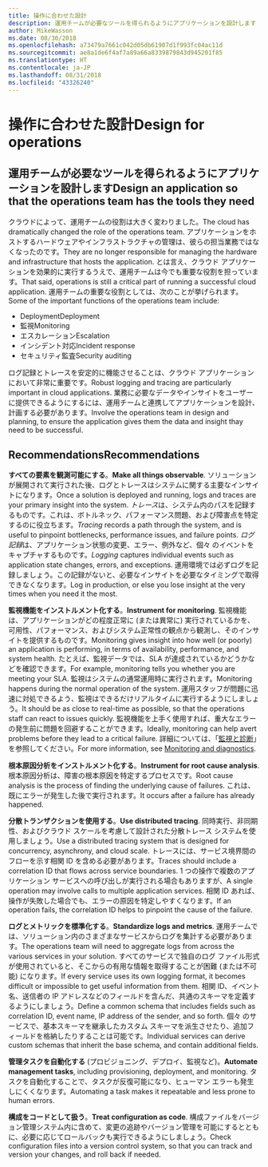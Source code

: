 ```yaml
---
title: 操作に合わせた設計
description: 運用チームが必要なツールを得られるようにアプリケーションを設計します
author: MikeWasson
ms.date: 08/30/2018
ms.openlocfilehash: a73479a7661c042d05db61907d1f993fc04ac11d
ms.sourcegitcommit: ae8a1de6f4af7a89a66a8339879843d945201f85
ms.translationtype: HT
ms.contentlocale: ja-JP
ms.lasthandoff: 08/31/2018
ms.locfileid: "43326240"
---
```

# <a name="design-for-operations"></a><span data-ttu-id="17cbf-103">操作に合わせた設計</span><span class="sxs-lookup"><span data-stu-id="17cbf-103">Design for operations</span></span>

## <a name="design-an-application-so-that-the-operations-team-has-the-tools-they-need"></a><span data-ttu-id="17cbf-104">運用チームが必要なツールを得られるようにアプリケーションを設計します</span><span class="sxs-lookup"><span data-stu-id="17cbf-104">Design an application so that the operations team has the tools they need</span></span>

<span data-ttu-id="17cbf-105">クラウドによって、運用チームの役割は大きく変わりました。</span><span class="sxs-lookup"><span data-stu-id="17cbf-105">The cloud has dramatically changed the role of the operations team.</span></span> <span data-ttu-id="17cbf-106">アプリケーションをホストするハードウェアやインフラストラクチャの管理は、彼らの担当業務ではなくなったのです。</span><span class="sxs-lookup"><span data-stu-id="17cbf-106">They are no longer responsible for managing the hardware and infrastructure that hosts the application.</span></span>  <span data-ttu-id="17cbf-107">とは言え、クラウド アプリケーションを効果的に実行するうえで、運用チームは今でも重要な役割を担っています。</span><span class="sxs-lookup"><span data-stu-id="17cbf-107">That said, operations is still a critical part of running a successful cloud application.</span></span> <span data-ttu-id="17cbf-108">運用チームの重要な役割としては、次のことが挙げられます。</span><span class="sxs-lookup"><span data-stu-id="17cbf-108">Some of the important functions of the operations team include:</span></span>

- <span data-ttu-id="17cbf-109">Deployment</span><span class="sxs-lookup"><span data-stu-id="17cbf-109">Deployment</span></span>
- <span data-ttu-id="17cbf-110">監視</span><span class="sxs-lookup"><span data-stu-id="17cbf-110">Monitoring</span></span>
- <span data-ttu-id="17cbf-111">エスカレーション</span><span class="sxs-lookup"><span data-stu-id="17cbf-111">Escalation</span></span>
- <span data-ttu-id="17cbf-112">インシデント対応</span><span class="sxs-lookup"><span data-stu-id="17cbf-112">Incident response</span></span>
- <span data-ttu-id="17cbf-113">セキュリティ監査</span><span class="sxs-lookup"><span data-stu-id="17cbf-113">Security auditing</span></span>

<span data-ttu-id="17cbf-114">ログ記録とトレースを安定的に機能させることは、クラウド アプリケーションにおいて非常に重要です。</span><span class="sxs-lookup"><span data-stu-id="17cbf-114">Robust logging and tracing are particularly important in cloud applications.</span></span> <span data-ttu-id="17cbf-115">業務に必要なデータやインサイトをユーザーに提供できるようにするには、運用チームと連携してアプリケーションを設計、計画する必要があります。</span><span class="sxs-lookup"><span data-stu-id="17cbf-115">Involve the operations team in design and planning, to ensure the application gives them the data and insight thay need to be successful.</span></span>  <!-- to do: Link to DevOps checklist -->

## <a name="recommendations"></a><span data-ttu-id="17cbf-116">Recommendations</span><span class="sxs-lookup"><span data-stu-id="17cbf-116">Recommendations</span></span>

<span data-ttu-id="17cbf-117">**すべての要素を観測可能にする**。</span><span class="sxs-lookup"><span data-stu-id="17cbf-117">**Make all things observable**.</span></span> <span data-ttu-id="17cbf-118">ソリューションが展開されて実行された後、ログとトレースはシステムに関する主要なインサイトになります。</span><span class="sxs-lookup"><span data-stu-id="17cbf-118">Once a solution is deployed and running, logs and traces are your primary insight into the system.</span></span> <span data-ttu-id="17cbf-119">*トレース*は、システム内のパスを記録するものです。これは、ボトルネック、パフォーマンス問題、および障害点を特定するのに役立ちます。</span><span class="sxs-lookup"><span data-stu-id="17cbf-119">*Tracing* records a path through the system, and is useful to pinpoint bottlenecks, performance issues, and failure points.</span></span> <span data-ttu-id="17cbf-120">*ログ記録*は、アプリケーション状態の変更、エラー、例外など、個々 のイベントをキャプチャするものです。</span><span class="sxs-lookup"><span data-stu-id="17cbf-120">*Logging* captures individual events such as application state changes, errors, and exceptions.</span></span> <span data-ttu-id="17cbf-121">運用環境では必ずログを記録しましょう。この記録がないと、必要なインサイトを必要なタイミングで取得できなくなります。</span><span class="sxs-lookup"><span data-stu-id="17cbf-121">Log in production, or else you lose insight at the very times when you need it the most.</span></span>

<span data-ttu-id="17cbf-122">**監視機能をインストルメント化する**。</span><span class="sxs-lookup"><span data-stu-id="17cbf-122">**Instrument for monitoring**.</span></span> <span data-ttu-id="17cbf-123">監視機能は、アプリケーションがどの程度正常に (または異常に) 実行されているかを、可用性、パフォーマンス、およびシステム正常性の観点から観測し、そのインサイトを提供するものです。</span><span class="sxs-lookup"><span data-stu-id="17cbf-123">Monitoring gives insight into how well (or poorly) an application is performing, in terms of availability, performance, and system health.</span></span> <span data-ttu-id="17cbf-124">たとえば、監視データでは、SLA が達成されているかどうかなどを確認できます。</span><span class="sxs-lookup"><span data-stu-id="17cbf-124">For example, monitoring tells you whether you are meeting your SLA.</span></span> <span data-ttu-id="17cbf-125">監視はシステムの通常運用時に実行されます。</span><span class="sxs-lookup"><span data-stu-id="17cbf-125">Monitoring happens during the normal operation of the system.</span></span> <span data-ttu-id="17cbf-126">運用スタッフが問題に迅速に対処できるよう、監視はできるだけリアルタイムに実行するようにしましょう。</span><span class="sxs-lookup"><span data-stu-id="17cbf-126">It should be as close to real-time as possible, so that the operations staff can react to issues quickly.</span></span> <span data-ttu-id="17cbf-127">監視機能を上手く使用すれば、重大なエラーの発生前に問題を回避することができます。</span><span class="sxs-lookup"><span data-stu-id="17cbf-127">Ideally, monitoring can help avert problems before they lead to a critical failure.</span></span> <span data-ttu-id="17cbf-128">詳細については、「[監視と診断][monitoring]」を参照してください。</span><span class="sxs-lookup"><span data-stu-id="17cbf-128">For more information, see [Monitoring and diagnostics][monitoring].</span></span>

<span data-ttu-id="17cbf-129">**根本原因分析をインストルメント化する**。</span><span class="sxs-lookup"><span data-stu-id="17cbf-129">**Instrument for root cause analysis**.</span></span> <span data-ttu-id="17cbf-130">根本原因分析は、障害の根本原因を特定するプロセスです。</span><span class="sxs-lookup"><span data-stu-id="17cbf-130">Root cause analysis is the process of finding the underlying cause of failures.</span></span> <span data-ttu-id="17cbf-131">これは、既にエラーが発生した後で実行されます。</span><span class="sxs-lookup"><span data-stu-id="17cbf-131">It occurs after a failure has already happened.</span></span> 

<span data-ttu-id="17cbf-132">**分散トランザクションを使用する**。</span><span class="sxs-lookup"><span data-stu-id="17cbf-132">**Use distributed tracing**.</span></span> <span data-ttu-id="17cbf-133">同時実行、非同期性、およびクラウド スケールを考慮して設計された分散トレース システムを使用しましょう。</span><span class="sxs-lookup"><span data-stu-id="17cbf-133">Use a distributed tracing system that is designed for concurrency, asynchrony, and cloud scale.</span></span> <span data-ttu-id="17cbf-134">トレースには、サービス境界間のフローを示す相関 ID を含める必要があります。</span><span class="sxs-lookup"><span data-stu-id="17cbf-134">Traces should include a correlation ID that flows across service boundaries.</span></span> <span data-ttu-id="17cbf-135">1 つの操作で複数のアプリケーション サービスへの呼び出しが実行される場合もありますが、</span><span class="sxs-lookup"><span data-stu-id="17cbf-135">A single operation may involve calls to multiple application services.</span></span> <span data-ttu-id="17cbf-136">相関 ID あれば、操作が失敗した場合でも、エラーの原因を特定しやすくなります。</span><span class="sxs-lookup"><span data-stu-id="17cbf-136">If an operation fails, the correlation ID helps to pinpoint the cause of the failure.</span></span> 

<span data-ttu-id="17cbf-137">**ログとメトリックを標準化する**。</span><span class="sxs-lookup"><span data-stu-id="17cbf-137">**Standardize logs and metrics**.</span></span> <span data-ttu-id="17cbf-138">運用チームでは、ソリューション内のさまざまなサービスからログを集計する必要があります。</span><span class="sxs-lookup"><span data-stu-id="17cbf-138">The operations team will need to aggregate logs from across the various services in your solution.</span></span> <span data-ttu-id="17cbf-139">すべてのサービスで独自のログ ファイル形式が使用されていると、そこからの有用な情報を取得することが困難 (または不可能) になります。</span><span class="sxs-lookup"><span data-stu-id="17cbf-139">If every service uses its own logging format, it becomes difficult or impossible to get useful information from them.</span></span> <span data-ttu-id="17cbf-140">相関 ID、イベント名、送信者の IP アドレスなどのフィールドを含んだ、共通のスキーマを定義するようにしましょう。</span><span class="sxs-lookup"><span data-stu-id="17cbf-140">Define a common schema that includes fields such as correlation ID, event name, IP address of the sender, and so forth.</span></span> <span data-ttu-id="17cbf-141">個々 のサービスで、基本スキーマを継承したカスタム スキーマを派生させたり、追加フィールドを格納したりすることは可能です。</span><span class="sxs-lookup"><span data-stu-id="17cbf-141">Individual services can derive custom schemas that inherit the base schema, and contain additional fields.</span></span>

<span data-ttu-id="17cbf-142">**管理タスクを自動化する** (プロビジョニング、デプロイ、監視など)。</span><span class="sxs-lookup"><span data-stu-id="17cbf-142">**Automate management tasks**, including provisioning, deployment, and monitoring.</span></span> <span data-ttu-id="17cbf-143">タスクを自動化することで、タスクが反復可能になり、ヒューマン エラーも発生しにくくなります。</span><span class="sxs-lookup"><span data-stu-id="17cbf-143">Automating a task makes it repeatable and less prone to human errors.</span></span> 

<span data-ttu-id="17cbf-144">**構成をコードとして扱う**。</span><span class="sxs-lookup"><span data-stu-id="17cbf-144">**Treat configuration as code**.</span></span> <span data-ttu-id="17cbf-145">構成ファイルをバージョン管理システム内に含めて、変更の追跡やバージョン管理を可能にするとともに、必要に応じてロールバックも実行できるようにしましょう。</span><span class="sxs-lookup"><span data-stu-id="17cbf-145">Check configuration files into a version control system, so that you can track and version your changes, and roll back if needed.</span></span> 


<!-- links -->

[monitoring]: ../../best-practices/monitoring.md


